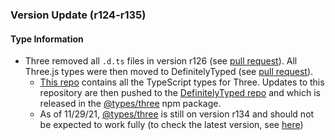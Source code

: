 ### Version Update (r124-r135)

#### Type Information

- Three removed all `.d.ts` files in version r126 (see [pull request](https://github.com/mrdoob/three.js/pull/21174])). All Three.js types were then moved to DefinitelyTyped (see [pull request](https://github.com/DefinitelyTyped/DefinitelyTyped/pull/50930)).
  - [This repo](https://github.com/three-types/three-ts-types) contains all the TypeScript types for Three. Updates to this repository are then pushed to the [DefinitelyTyped repo](https://github.com/DefinitelyTyped/DefinitelyTyped/tree/master/types/three) and which is released in the [@types/three](https://www.npmjs.com/package/@types/three) npm package.
  - As of 11/29/21, [@types/three](https://www.npmjs.com/package/@types/three) is still on version r134 and should not be expected to work fully (to check the latest version, see [here](https://github.com/three-types/three-ts-types/releases))